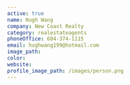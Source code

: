 ```yaml
---
active: true
name: Hugh Wang
company: New Coast Realty
category: realestateagents
phoneOffice: 604-374-1115
email: hughwang199@hotmail.com
image_path:
color:
website:
profile_image_path: /images/person.png
---
```



